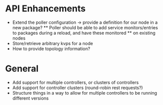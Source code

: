 # API Enhancements

* Extend the poller configuration -> provide a definition for our node in a new package?
** Poller should be able to add service monitors/entries to packages during a reload, and have these monitored
** on existing nodes
* Store/retrieve arbitrary kvps for a node
* How to provide topology information?

# General

* Add support for multiple controllers, or clusters of controllers
* Add support for controller clusters (round-robin rest requests?)
* Structure things in a way to allow for multiple controllers to be running different versions
